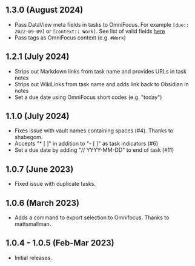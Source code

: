## 1.3.0 (August 2024)

- Pass DataView meta fields in tasks to OmniFocus. For example `[due:: 2022-09-09]` or `[context:: Work]`. See list of valid fields [here](https://inside.omnifocus.com/url-schemes)
- Pass tags as OmniFocus context (e.g. `#Work`)

## 1.2.1 (July 2024)

- Strips out Markdown links from task name and provides URLs in task notes
- Strips out WikiLinks from task name and adds link back to Obsidian in notes
- Set a due date using OmniFocus short codes (e.g. "today")

## 1.1.0 (July 2024)

- Fixes issue with vault names containing spaces (#4). Thanks to shabegom.
- Accepts "* [ ]" in addition to "- [ ]" as task indicators (#6)
- Set a due date by adding "// YYYY-MM-DD" to end of task (#11)

## 1.0.7 (June 2023)

- Fixed issue with duplicate tasks.

##  1.0.6 (March 2023)

- Adds a command to export selection to Omnifocus. Thanks to mattsmallman.

## 1.0.4 - 1.0.5 (Feb-Mar 2023)

- Initial releases.

